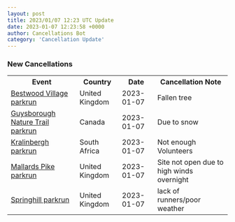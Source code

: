 ```yaml
---
layout: post
title: 2023/01/07 12:23 UTC Update
date: 2023-01-07 12:23:58 +0000
author: Cancellations Bot
category: 'Cancellation Update'
---
```


<h3>New Cancellations</h3>
<div class='hscrollable'>
<table style='width: 100%'>
    <tr>
        <th>Event</th>
        <th>Country</th>
        <th>Date</th>
        <th>Cancellation Note</th>
    </tr>
    <tr>
        <td><a href="https://www.parkrun.org.uk/bestwoodvillage">Bestwood Village parkrun</a></td>
        <td>United Kingdom</td>
        <td>2023-01-07</td>
        <td>Fallen tree</td>
    </tr>
    <tr>
        <td><a href="https://www.parkrun.ca/guysboroughnaturetrail">Guysborough Nature Trail parkrun</a></td>
        <td>Canada</td>
        <td>2023-01-07</td>
        <td>Due to snow</td>
    </tr>
    <tr>
        <td><a href="https://www.parkrun.co.za/kralinbergh">Kralinbergh parkrun</a></td>
        <td>South Africa</td>
        <td>2023-01-07</td>
        <td>Not enough Volunteers</td>
    </tr>
    <tr>
        <td><a href="https://www.parkrun.org.uk/mallardspike">Mallards Pike parkrun</a></td>
        <td>United Kingdom</td>
        <td>2023-01-07</td>
        <td>Site not open due to high winds overnight</td>
    </tr>
    <tr>
        <td><a href="">Springhill parkrun</a></td>
        <td>United Kingdom</td>
        <td>2023-01-07</td>
        <td>lack of runners/poor weather</td>
    </tr>
</table>
</div>
